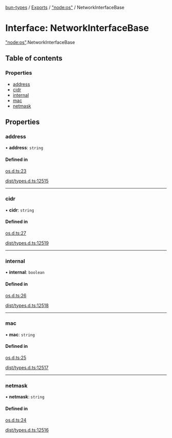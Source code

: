 [bun-types](https://github.com/oven-sh/bun-types/blob/master/api-docs/README.md) / [Exports](https://github.com/oven-sh/bun-types/blob/master/api-docs/modules.md) / ["node:os"](https://github.com/oven-sh/bun-types/blob/master/api-docs/modules/node_os_.md) / NetworkInterfaceBase

# Interface: NetworkInterfaceBase

["node:os"](https://github.com/oven-sh/bun-types/blob/master/api-docs/modules/node_os_.md).NetworkInterfaceBase

## Table of contents

### Properties

- [address](https://github.com/oven-sh/bun-types/blob/master/api-docs/interfaces/node_os_.NetworkInterfaceBase.md#address)
- [cidr](https://github.com/oven-sh/bun-types/blob/master/api-docs/interfaces/node_os_.NetworkInterfaceBase.md#cidr)
- [internal](https://github.com/oven-sh/bun-types/blob/master/api-docs/interfaces/node_os_.NetworkInterfaceBase.md#internal)
- [mac](https://github.com/oven-sh/bun-types/blob/master/api-docs/interfaces/node_os_.NetworkInterfaceBase.md#mac)
- [netmask](https://github.com/oven-sh/bun-types/blob/master/api-docs/interfaces/node_os_.NetworkInterfaceBase.md#netmask)

## Properties

### address

• **address**: `string`

#### Defined in

[os.d.ts:23](https://github.com/valgaze/bun-types/blob/6f8dbf8/os.d.ts#L23)

[dist/types.d.ts:12515](https://github.com/valgaze/bun-types/blob/6f8dbf8/dist/types.d.ts#L12515)

___

### cidr

• **cidr**: `string`

#### Defined in

[os.d.ts:27](https://github.com/valgaze/bun-types/blob/6f8dbf8/os.d.ts#L27)

[dist/types.d.ts:12519](https://github.com/valgaze/bun-types/blob/6f8dbf8/dist/types.d.ts#L12519)

___

### internal

• **internal**: `boolean`

#### Defined in

[os.d.ts:26](https://github.com/valgaze/bun-types/blob/6f8dbf8/os.d.ts#L26)

[dist/types.d.ts:12518](https://github.com/valgaze/bun-types/blob/6f8dbf8/dist/types.d.ts#L12518)

___

### mac

• **mac**: `string`

#### Defined in

[os.d.ts:25](https://github.com/valgaze/bun-types/blob/6f8dbf8/os.d.ts#L25)

[dist/types.d.ts:12517](https://github.com/valgaze/bun-types/blob/6f8dbf8/dist/types.d.ts#L12517)

___

### netmask

• **netmask**: `string`

#### Defined in

[os.d.ts:24](https://github.com/valgaze/bun-types/blob/6f8dbf8/os.d.ts#L24)

[dist/types.d.ts:12516](https://github.com/valgaze/bun-types/blob/6f8dbf8/dist/types.d.ts#L12516)
